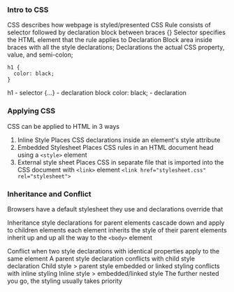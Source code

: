 ### Intro to CSS
CSS describes how webpage is styled/presented 
CSS Rule
	consists of selector followed by declaration block between braces {}
Selector
	specifies the HTML element that the rule applies to 
Declaration Block
	area inside braces with all the style declarations;
Declarations
	the actual CSS property, value, and semi-colon;
```
h1 {
  color: black;
}
```
h1 - selector
{...} - declaration block 
color: black; - declaration 

### Applying CSS
CSS can be applied to HTML in 3 ways
1. Inline Style
	Places CSS declarations inside an element's style attribute 
2. Embedded Stylesheet 
	Places CSS rules in an HTML document head using a `<style>` element 
3. External style sheet 
	Places CSS in separate file that is imported into the CSS document with `<link>` element
		`<link href="stylesheet.css" rel="stylesheet">`

### Inheritance and Conflict 
Browsers have a default stylesheet they use and declarations override that

Inheritance
	style declarations for parent elements cascade down and apply to children elements 
	each element inherits the style of their parent 
	elements inherit up and up all the way to the `<body>` element 

Conflict
	when two style declarations with identical properties apply to the same element 
		A parent style declaration conflicts with child style declaration 
			Child style > parent style 
		embedded or linked styling conflicts with inline styling 
		Inline style > embedded/linked style 
	The further nested you go, the styling usually takes priority 
